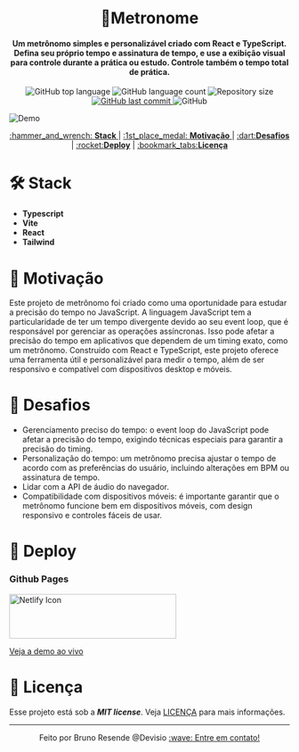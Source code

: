 <h1 align="center">
  🎵Metronome
    <br>
</h1>

<h4 align="center">
  Um metrônomo simples e personalizável criado com React e TypeScript. Defina seu próprio tempo e assinatura de tempo, e use a exibição visual para controle durante a prática ou estudo. Controle também o tempo total de prática.
</h4>
<p align="center">
  <img alt="GitHub top language" src="https://img.shields.io/github/languages/top/bresends/metronome">

  <img alt="GitHub language count" src="https://img.shields.io/github/languages/count/bresends/metronome">

  <img alt="Repository size" src="https://img.shields.io/github/languages/code-size/bresends/metronome">
  <a href="https://github.com/bresends/metronome/commits/master">
    <img alt="GitHub last commit" src="https://img.shields.io/github/last-commit/bresends/metronome">
  </a>
  <img alt="GitHub" src="https://img.shields.io/github/license/bresends/metronome">
</p>

![Demo](https://i.imgur.com/zejJzHl.gif)

<p align="center">
  <a href="#hammer_and_wrench-Stack">:hammer_and_wrench: <strong>Stack</strong> </a> |
  <a href="#1st_place_medal-Motivação">:1st_place_medal: <strong>Motivação</strong> </a> |
  <a href="#dart-Desafios">:dart:<strong>Desafios</strong></a> |
  <a href="#rocket-Deploy">:rocket:<strong>Deploy</strong></a> |
  <a href="#bookmark_tabs-Licença">:bookmark_tabs:<strong>Licença</strong></a>
</p>

# :hammer_and_wrench: Stack

- **Typescript**
- **Vite**
- **React**
- **Tailwind**

# :1st_place_medal: Motivação

Este projeto de metrônomo foi criado como uma oportunidade para estudar a precisão do tempo no JavaScript. A linguagem JavaScript tem a particularidade de ter um tempo divergente devido ao seu event loop, que é responsável por gerenciar as operações assíncronas. Isso pode afetar a precisão do tempo em aplicativos que dependem de um timing exato, como um metrônomo. Construído com React e TypeScript, este projeto oferece uma ferramenta útil e personalizável para medir o tempo, além de ser responsivo e compatível com dispositivos desktop e móveis.

# :dart: Desafios

- Gerenciamento preciso do tempo: o event loop do JavaScript pode afetar a precisão do tempo, exigindo técnicas especiais para garantir a precisão do timing.
- Personalização do tempo: um metrônomo precisa ajustar o tempo de acordo com as preferências do usuário, incluindo alterações em BPM ou assinatura de tempo.
- Lidar com a API de áudio do navegador.
- Compatibilidade com dispositivos móveis: é importante garantir que o metrônomo funcione bem em dispositivos móveis, com design responsivo e controles fáceis de usar.

# :rocket: Deploy

### Github Pages

<a href="https://precision-metronome.netlify.app/">
    <img src="https://www.netlify.com/v3/img/components/full-logo-light.png" width="300" height="80" alt="Netlify Icon">
</a>

[Veja a demo ao vivo](https://precision-metronome.netlify.app/)

# :bookmark_tabs: Licença

Esse projeto está sob a **_MIT license_**. Veja [LICENÇA](https://github.com/bresends/metronome/blob/main/LICENCE.md) para mais informações.

---

<p align="center">
  <span>Feito por Bruno Resende @Devisio </span>
  <a href="https://www.linkedin.com/in/bresends/"> :wave: Entre em contato!</a>
</p>
